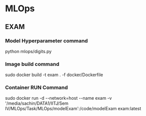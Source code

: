 # MLOps
## EXAM

### Model Hyperparameter command

python mlops/digits.py

### Image build command 
sudo docker build -t exam . -f docker/Dockerfile

### Container RUN Command
sudo docker run -d --network=host --name exam -v '/media/sachin/DATA1/IITJ/Sem IV/MLOps/Task/MLOps/modelExam':/code/modelExam exam:latest